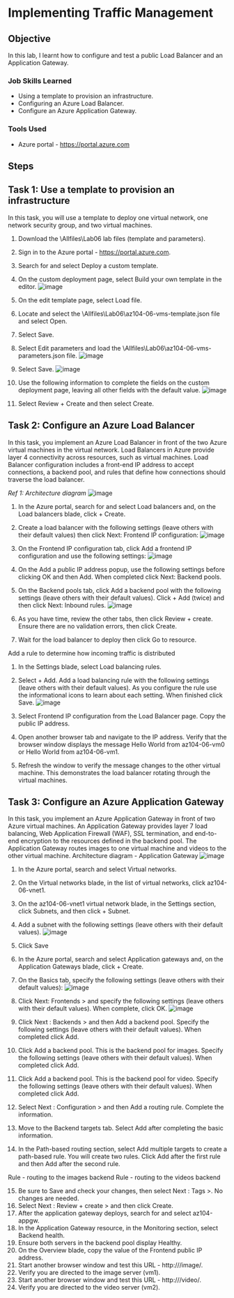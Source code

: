 # Implementing Traffic Management

## Objective

In this lab, I learnt how to configure and test a public Load Balancer and an Application Gateway.

### Job Skills Learned

- Using a template to provision an infrastructure.
- Configuring an Azure Load Balancer.
- Configure an Azure Application Gateway.

### Tools Used

- Azure portal - https://portal.azure.com


## Steps

## Task 1: Use a template to provision an infrastructure
In this task, you will use a template to deploy one virtual network, one network security group, and two virtual machines.
1.	Download the \Allfiles\Lab06 lab files (template and parameters).
2.	Sign in to the Azure portal - https://portal.azure.com.
3.	Search for and select Deploy a custom template.
4.	On the custom deployment page, select Build your own template in the editor.
![image](https://github.com/user-attachments/assets/1b8a6657-43fe-49ee-9543-ee9ab712dc84)
 
5.	On the edit template page, select Load file.
6.	Locate and select the \Allfiles\Lab06\az104-06-vms-template.json file and select Open.
7.	Select Save.
8.	Select Edit parameters and load the \Allfiles\Lab06\az104-06-vms-parameters.json file.
![image](https://github.com/user-attachments/assets/1ace43c3-226a-476d-9e0c-0198192c64d7)
 
9.	Select Save.
![image](https://github.com/user-attachments/assets/2d7ac200-f8f8-4aa9-9f29-e205e90309b4)
 
10.	Use the following information to complete the fields on the custom deployment page, leaving all other fields with the default value.
![image](https://github.com/user-attachments/assets/0b6b6f1b-42a5-40f1-a163-b4c105880179)
 
11.	Select Review + Create and then select Create.


## Task 2: Configure an Azure Load Balancer
In this task, you implement an Azure Load Balancer in front of the two Azure virtual machines in the virtual network. Load Balancers in Azure provide layer 4 connectivity across resources, such as virtual machines. Load Balancer configuration includes a front-end IP address to accept connections, a backend pool, and rules that define how connections should traverse the load balancer.

*Ref 1: Architecture diagram*
![image](https://github.com/user-attachments/assets/99c940bd-727f-40b5-b1d5-0eceda956b9d)
 

1.	In the Azure portal, search for and select Load balancers and, on the Load balancers blade, click + Create.
2.	Create a load balancer with the following settings (leave others with their default values) then click Next: Frontend IP configuration:
![image](https://github.com/user-attachments/assets/db5783a0-b779-4b97-87bb-0f30e6562eae)
 
3.	On the Frontend IP configuration tab, click Add a frontend IP configuration and use the following settings:
![image](https://github.com/user-attachments/assets/5aaabf78-a77f-4088-8521-7d20730feff0)
 
4.	On the Add a public IP address popup, use the following settings before clicking OK and then Add. When completed click Next: Backend pools.
5.	On the Backend pools tab, click Add a backend pool with the following settings (leave others with their default values). Click + Add (twice) and then click Next: Inbound rules.
![image](https://github.com/user-attachments/assets/74783d62-43c5-47b3-8129-61775f93e7e8)
 
6.	As you have time, review the other tabs, then click Review + create. Ensure there are no validation errors, then click Create.
7.	Wait for the load balancer to deploy then click Go to resource.


Add a rule to determine how incoming traffic is distributed
1.	In the Settings blade, select Load balancing rules.
2.	Select + Add. Add a load balancing rule with the following settings (leave others with their default values). As you configure the rule use the informational icons to learn about each setting. When finished click Save.
![image](https://github.com/user-attachments/assets/53a53e03-fa28-4e23-a521-01e0653fde83)
 
3.	Select Frontend IP configuration from the Load Balancer page. Copy the public IP address.
4.	Open another browser tab and navigate to the IP address. Verify that the browser window displays the message Hello World from az104-06-vm0 or Hello World from az104-06-vm1.
5.	Refresh the window to verify the message changes to the other virtual machine. This demonstrates the load balancer rotating through the virtual machines.


## Task 3: Configure an Azure Application Gateway
In this task, you implement an Azure Application Gateway in front of two Azure virtual machines. An Application Gateway provides layer 7 load balancing, Web Application Firewall (WAF), SSL termination, and end-to-end encryption to the resources defined in the backend pool. The Application Gateway routes images to one virtual machine and videos to the other virtual machine.
Architecture diagram - Application Gateway
![image](https://github.com/user-attachments/assets/9c1070bc-86e3-4135-b192-c4f2f66b2e73)
 
1.	In the Azure portal, search and select Virtual networks.
2.	On the Virtual networks blade, in the list of virtual networks, click az104-06-vnet1.
3.	On the az104-06-vnet1 virtual network blade, in the Settings section, click Subnets, and then click + Subnet.
4.	Add a subnet with the following settings (leave others with their default values).
![image](https://github.com/user-attachments/assets/e296da82-8350-4738-913e-8bc332d9d1ed)
 
5.	Click Save
6.	In the Azure portal, search and select Application gateways and, on the Application Gateways blade, click + Create.
7.	On the Basics tab, specify the following settings (leave others with their default values):
![image](https://github.com/user-attachments/assets/e27b2537-f16a-495d-8555-1c2229e5f95d)
 
8.	Click Next: Frontends > and specify the following settings (leave others with their default values). When complete, click OK.
![image](https://github.com/user-attachments/assets/54fbad7a-e7ed-4b55-92d7-07d62ed1d552)
 
9.	Click Next : Backends > and then Add a backend pool. Specify the following settings (leave others with their default values). When completed click Add.
10.	Click Add a backend pool. This is the backend pool for images. Specify the following settings (leave others with their default values). When completed click Add.
11.	Click Add a backend pool. This is the backend pool for video. Specify the following settings (leave others with their default values). When completed click Add.
12.	Select Next : Configuration > and then Add a routing rule. Complete the information.
13.	Move to the Backend targets tab. Select Add after completing the basic information.
14.	In the Path-based routing section, select Add multiple targets to create a path-based rule. You will create two rules. Click Add after the first rule and then Add after the second rule.

Rule - routing to the images backend
Rule - routing to the videos backend

15.	Be sure to Save and check your changes, then select Next : Tags >. No changes are needed.
16.	Select Next : Review + create > and then click Create.
17.	After the application gateway deploys, search for and select az104-appgw.
18.	In the Application Gateway resource, in the Monitoring section, select Backend health.
19.	Ensure both servers in the backend pool display Healthy.
20.	On the Overview blade, copy the value of the Frontend public IP address.
21.	Start another browser window and test this URL - http://<frontend ip address>/image/.
22.	Verify you are directed to the image server (vm1).
23.	Start another browser window and test this URL - http://<frontend ip address>/video/.
24.	Verify you are directed to the video server (vm2).


